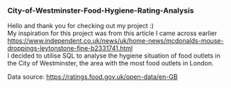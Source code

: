 ### City-of-Westminster-Food-Hygiene-Rating-Analysis

Hello and thank you for checking out my project :)
<br>My inspiration for this project was from this article I came across earlier https://www.independent.co.uk/news/uk/home-news/mcdonalds-mouse-droppings-leytonstone-fine-b2331741.html
<br>I decided to utilise SQL to analyse the hygiene situation of food outlets in the City of Westminster, the area with the most food outlets in London. 

Data source: https://ratings.food.gov.uk/open-data/en-GB
